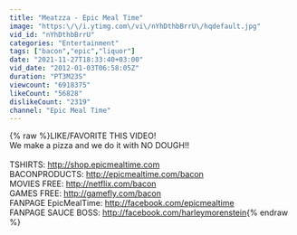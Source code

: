```yaml
---
title: "Meatzza - Epic Meal Time"
image: "https:\/\/i.ytimg.com\/vi\/nYhDthbBrrU\/hqdefault.jpg"
vid_id: "nYhDthbBrrU"
categories: "Entertainment"
tags: ["bacon","epic","liquor"]
date: "2021-11-27T18:33:40+03:00"
vid_date: "2012-01-03T06:58:05Z"
duration: "PT3M23S"
viewcount: "6918375"
likeCount: "56828"
dislikeCount: "2319"
channel: "Epic Meal Time"
---
```

{% raw %}LIKE/FAVORITE THIS VIDEO!<br />We make a pizza and we do it with NO DOUGH!!<br /><br />TSHIRTS: <a rel="nofollow" target="blank" href="http://shop.epicmealtime.com">http://shop.epicmealtime.com</a><br />BACONPRODUCTS: <a rel="nofollow" target="blank" href="http://epicmealtime.com/bacon">http://epicmealtime.com/bacon</a><br />MOVIES FREE: <a rel="nofollow" target="blank" href="http://netflix.com/bacon">http://netflix.com/bacon</a><br />GAMES FREE: <a rel="nofollow" target="blank" href="http://gamefly.com/bacon">http://gamefly.com/bacon</a><br />FANPAGE EpicMealTime: <a rel="nofollow" target="blank" href="http://facebook.com/epicmealtime">http://facebook.com/epicmealtime</a><br />FANPAGE SAUCE BOSS: <a rel="nofollow" target="blank" href="http://facebook.com/harleymorenstein">http://facebook.com/harleymorenstein</a>{% endraw %}
